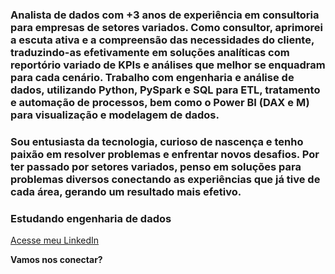 ### Analista de dados com +3 anos de experiência em consultoria para empresas de setores variados. Como consultor, aprimorei a escuta ativa e a compreensão das necessidades do cliente, traduzindo-as efetivamente em soluções analíticas com reportório variado de KPIs e análises que melhor se enquadram para cada cenário. Trabalho com engenharia e análise de dados, utilizando Python, PySpark e SQL para ETL, tratamento e automação de processos, bem como o Power BI (DAX e M) para visualização e modelagem de dados. 

### Sou entusiasta da tecnologia, curioso de nascença e tenho paixão em resolver problemas e enfrentar novos desafios. Por ter passado por setores variados, penso em soluções para problemas diversos conectando as experiências que já tive de cada área, gerando um resultado mais efetivo.

### Estudando engenharia de dados




[Acesse meu LinkedIn](https://www.linkedin.com/in/lucas-morenno/)

**Vamos nos conectar?**
